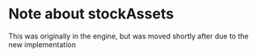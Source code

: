 # Note about stockAssets
This was originally in the engine, but was moved shortly after due to the new implementation